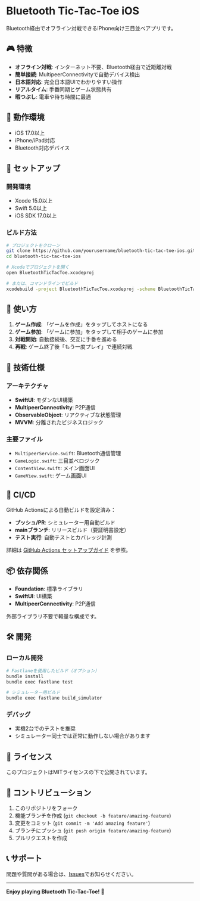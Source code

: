 # Bluetooth Tic-Tac-Toe iOS

Bluetooth経由でオフライン対戦できるiPhone向け三目並べアプリです。

## 🎮 特徴

- **オフライン対戦**: インターネット不要、Bluetooth経由で近距離対戦
- **簡単接続**: MultipeerConnectivityで自動デバイス検出
- **日本語対応**: 完全日本語UIでわかりやすい操作
- **リアルタイム**: 手番同期とゲーム状態共有
- **暇つぶし**: 電車や待ち時間に最適

## 📱 動作環境

- iOS 17.0以上
- iPhone/iPad対応
- Bluetooth対応デバイス

## 🚀 セットアップ

### 開発環境
- Xcode 15.0以上
- Swift 5.0以上
- iOS SDK 17.0以上

### ビルド方法
```bash
# プロジェクトをクローン
git clone https://github.com/yourusername/bluetooth-tic-tac-toe-ios.git
cd bluetooth-tic-tac-toe-ios

# Xcodeでプロジェクトを開く
open BluetoothTicTacToe.xcodeproj

# または、コマンドラインでビルド
xcodebuild -project BluetoothTicTacToe.xcodeproj -scheme BluetoothTicTacToe -destination 'platform=iOS Simulator,name=iPhone 15'
```

## 🎯 使い方

1. **ゲーム作成**: 「ゲームを作成」をタップしてホストになる
2. **ゲーム参加**: 「ゲームに参加」をタップして相手のゲームに参加
3. **対戦開始**: 自動接続後、交互に手番を進める
4. **再戦**: ゲーム終了後「もう一度プレイ」で連続対戦

## 🔧 技術仕様

### アーキテクチャ
- **SwiftUI**: モダンなUI構築
- **MultipeerConnectivity**: P2P通信
- **ObservableObject**: リアクティブな状態管理
- **MVVM**: 分離されたビジネスロジック

### 主要ファイル
- `MultipeerService.swift`: Bluetooth通信管理
- `GameLogic.swift`: 三目並べロジック
- `ContentView.swift`: メイン画面UI
- `GameView.swift`: ゲーム画面UI

## 🤖 CI/CD

GitHub Actionsによる自動ビルドを設定済み：

- **プッシュ/PR**: シミュレーター用自動ビルド
- **mainブランチ**: リリースビルド（要証明書設定）
- **テスト実行**: 自動テストとカバレッジ計測

詳細は [GitHub Actions セットアップガイド](.github/SETUP.md) を参照。

## 📦 依存関係

- **Foundation**: 標準ライブラリ
- **SwiftUI**: UI構築
- **MultipeerConnectivity**: P2P通信

外部ライブラリ不要で軽量な構成です。

## 🛠 開発

### ローカル開発
```bash
# Fastlaneを使用したビルド（オプション）
bundle install
bundle exec fastlane test

# シミュレーター用ビルド
bundle exec fastlane build_simulator
```

### デバッグ
- 実機2台でのテストを推奨
- シミュレーター同士では正常に動作しない場合があります

## 📄 ライセンス

このプロジェクトはMITライセンスの下で公開されています。

## 🤝 コントリビューション

1. このリポジトリをフォーク
2. 機能ブランチを作成 (`git checkout -b feature/amazing-feature`)
3. 変更をコミット (`git commit -m 'Add amazing feature'`)
4. ブランチにプッシュ (`git push origin feature/amazing-feature`)
5. プルリクエストを作成

## 📞 サポート

問題や質問がある場合は、[Issues](https://github.com/yourusername/bluetooth-tic-tac-toe-ios/issues)でお知らせください。

---

**Enjoy playing Bluetooth Tic-Tac-Toe! 🎉**